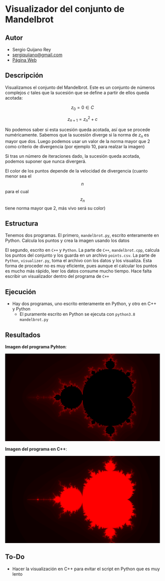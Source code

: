 
# Visualizador del conjunto de Mandelbrot

## Autor

* Sergio Quijano Rey
* sergiquijano@gmail.com
* [Página Web](sergioquijanorey.github.io)

## Descripción

Visualizamos el conjunto del Mandelbrot. Este es un conjunto de números complejos $c$ tales que la sucesión que se define a partir de ellos queda acotada:

$$z_0 = 0 \in C$$

$$z_{n+1} = z_{n}^{2} + c$$

No podemos saber si esta sucesión queda acotada, así que se procede numéricamente. Sabemos que la sucesión diverge si la norma de $z_n$ es mayor que dos. Luego podemos usar un valor de la norma mayor que 2 como criterio de divergencia (por ejemplo 10, para realzar la imagen)

Si tras un número de iteraciones dado, la sucesión queda acotada, podemos suponer que nunca divergerá.

El color de los puntos depende de la velocidad de divergencia (cuanto menor sea el $$n$$ para el cual $$z_n$$ tiene norma mayor que 2, más vivo será su color)

## Estructura

Tenemos dos programas. El primero, `mandelbrot.py`, escrito enteramente en Python. Calcula los puntos y crea la imagen usando los datos

El segundo, escrito en `C++` y `Python`. La parte de `C++`, `mandelbrot.cpp`, calcula los puntos del conjunto y los guarda en un archivo `points.csv`. La parte de `Python`, `visualizer.py`, toma el archivo con los datos y los visualiza. Esta forma de proceder no es muy eficiente, pues aunque el calcular los puntos es mucho más rápido, leer los datos consume mucho tiempo. Hace falta escribir un visualizador dentro del programa de `C++`

## Ejecución

* Hay dos programas, uno escrito enteramente en Python, y otro en C++ y Python
    * El puramente escrito en Python se ejecuta con `python3.8 mandelbrot.py`

## Resultados

**Imagen del programa Pyhton**:

![python_mandelbrot](mandelbrot.png)

**Imagen del programa en C++**:

![cpp_mandelbrot](mandelbrot_cpp.png)

## To-Do

* Hacer la visualización en C++ para evitar el script en Python que es muy lento
